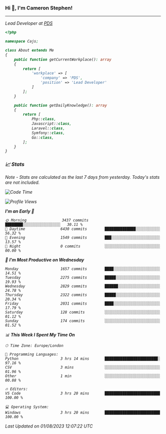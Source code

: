 ### Hi 👋, I'm Cameron Stephen!
<hr>
<p><em>Lead Developer at <a href="https://prindatasolutions.co.uk">PDS</a></p>


```php
<?php

namespace Cajs;

class About extends Me
{
    public function getCurrentWorkplace(): array
    {
        return [
            'workplace' => [
                'company' => 'PDS',
                'position' => 'Lead Developer'
            ]
        ];
    }

    public function getDailyKnowledge(): array
    {
        return [
            Php::class,
            Javascript::class,
            Laravel::class,
            Symfony::class,
            Go::class,
        ];
    }
}
```

### 📈 Stats
<p><em>Note - Stats are calculated as the last 7 days from yesterday. Today's stats are not included.</em></p>


<!--START_SECTION:waka-->
![Code Time](http://img.shields.io/badge/Code%20Time-3%2C467%20hrs%2036%20mins-blue)

![Profile Views](http://img.shields.io/badge/Profile%20Views-0-blue)

**I'm an Early 🐤** 

```text
🌞 Morning                3437 commits        ████████░░░░░░░░░░░░░░░░░   30.11 % 
🌆 Daytime                6430 commits        ██████████████░░░░░░░░░░░   56.32 % 
🌃 Evening                1549 commits        ███░░░░░░░░░░░░░░░░░░░░░░   13.57 % 
🌙 Night                  0 commits           ░░░░░░░░░░░░░░░░░░░░░░░░░   00.00 % 
```
📅 **I'm Most Productive on Wednesday** 

```text
Monday                   1657 commits        ████░░░░░░░░░░░░░░░░░░░░░   14.51 % 
Tuesday                  2275 commits        █████░░░░░░░░░░░░░░░░░░░░   19.93 % 
Wednesday                2829 commits        ██████░░░░░░░░░░░░░░░░░░░   24.78 % 
Thursday                 2322 commits        █████░░░░░░░░░░░░░░░░░░░░   20.34 % 
Friday                   2031 commits        ████░░░░░░░░░░░░░░░░░░░░░   17.79 % 
Saturday                 128 commits         ░░░░░░░░░░░░░░░░░░░░░░░░░   01.12 % 
Sunday                   174 commits         ░░░░░░░░░░░░░░░░░░░░░░░░░   01.52 % 
```


📊 **This Week I Spent My Time On** 

```text
🕑︎ Time Zone: Europe/London

💬 Programming Languages: 
Python                   3 hrs 14 mins       ████████████████████████░   97.16 % 
CSV                      3 mins              ░░░░░░░░░░░░░░░░░░░░░░░░░   01.96 % 
Other                    1 min               ░░░░░░░░░░░░░░░░░░░░░░░░░   00.88 % 

🔥 Editors: 
VS Code                  3 hrs 20 mins       █████████████████████████   100.00 % 

💻 Operating System: 
Windows                  3 hrs 20 mins       █████████████████████████   100.00 % 
```


 Last Updated on 01/08/2023 12:07:22 UTC
<!--END_SECTION:waka-->
